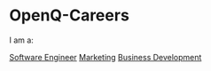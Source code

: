 # OpenQ-Careers

I am a:

[Software Engineer](https://github.com/OpenQDev/OpenQ-Careers/tree/main/engineering)
[Marketing](https://github.com/OpenQDev/OpenQ-Careers/blob/main/marketing/README.md)
[Business Development](https://github.com/OpenQDev/OpenQ-Careers/blob/main/bizdev/README.md
)
